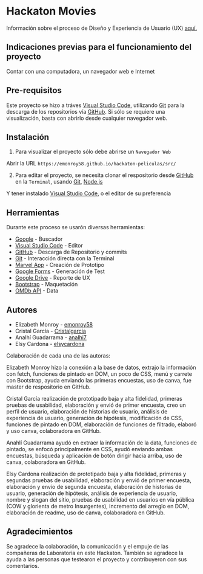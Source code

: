 # Hackaton Movies

Información sobre el proceso de Diseño y Experiencia de Usuario (UX) [aquí.](https://docs.google.com/document/d/1WWJJuuWotEwdXIHM9YZ36Bz5RlnRQjXMCAnmbeMgakk/edit?usp=sharing)


## Indicaciones previas para el funcionamiento del proyecto

Contar con una computadora, un navegador web e Internet

## Pre-requisitos

Este proyecto se hizo a tráves [Visual Studio Code](https://code.visualstudio.com/), utilizando [Git](https://git-scm.com/) para la descarga de los repositorios vía [GitHub](https://github.com/).
Si sólo se requiere una visualización, basta con abrirlo desde cualquier navegador web.

## Instalación

1. Para visualizar el proyecto sólo debe abrirse un
`Navegador Web`

Abrir la URL `https://emonroy58.github.io/hackaton-peliculas/src/`

2. Para editar el proyecto, se necesita clonar el respositorio desde [GitHub](https://github.com/) en la `Terminal`, usando [Git](https://git-scm.com/), [Node.js](https://nodejs.org/es/)

Y tener instalado [Visual Studio Code](https://code.visualstudio.com/), o el editor de su preferencia

## Herramientas

Durante este proceso se usarón diversas herramientas:
- [Google](https://www.google.com/) - Buscador
- [Visual Studio Code](https://code.visualstudio.com/) - Editor
- [GitHub](https://github.com/) - Descarga de Repositorio y commits
- [Git](https://git-scm.com/) - Interacción directa con la Terminal
- [Marvel App]() - Creación de Prototipo
- [Google Forms](https://www.google.com/forms/about/) - Generación de Test
- [Google Drive]() - Reporte de UX
- [Bootstrap](https://getbootstrap.com/) - Maquetación
- [OMDb API](http://www.omdbapi.com/) - Data

## Autores

- Elizabeth Monroy - [emonroy58](https://github.com/emonroy58)
- Cristal García - [Cristalgarcia](https://github.com/cristalgarcia)
- Analhí Guadarrama - [analhi7](https://github.com/analhi7)
- Elsy Cardona - [elsycardona](https://github.com/elsycardona/)

Colaboración de cada una de las autoras:

Elizabeth Monroy hizo la conexión a la base de datos, extrajo la información con fetch, funciones de pintado en DOM, un poco de CSS, menú y carrete con Bootstrap, ayuda enviando las primeras encuestas, uso de canva, fue master de respositorio en GitHub.

Cristal García realización de prototipado baja y alta fidelidad, primeras pruebas de usabilidad, elaboración y envió de primer encuesta, creo un perfil de usuario, elaboración de historias de usuario, análisis de experiencia de usuario, generación de hipótesis, modificación de CSS, funciones de pintado en DOM, elaboración de funciones de filtrado, elaboró y uso canva, colaboradora en GitHub.

Anahlí Guadarrama ayudó en extraer la información de la data, funciones de pintado, se enfocó principalmente en CSS, ayudó enviando ambas encuestas, búsqueda y aplicación de botón dirigir hacia arriba, uso de canva, colaboradora en GitHub.

Elsy Cardona realización de prototipado baja y alta fidelidad, primeras y segundas pruebas de usabilidad, elaboración y envió de primer encuesta, elaboración y envío de segunda encuesta, elaboración de historias de usuario, generación de hipótesis, análisis de experiencia de usuario, nombre y slogan del sitio, pruebas de usabilidad en usuarios en vía pública (COW y glorienta de metro Insurgentes), incremento del arreglo en DOM, elaboración de readme, uso de canva, colaboradora en GitHub.

## Agradecimientos

Se agradece la colaboración, la comunicación y el empuje de las compañeras de Laboratoria en este Hackaton.
También se agradece la ayuda a las personas que testearon el proyecto y contribuyeron con sus comentarios.

